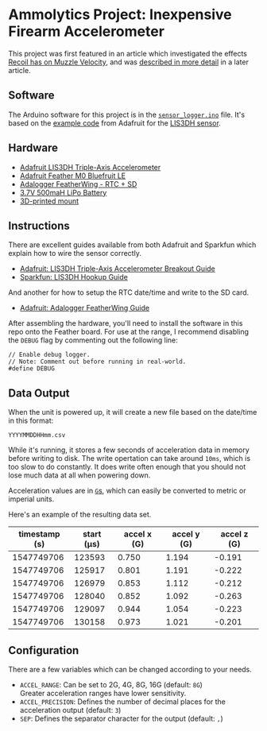 # Ammolytics Project: Inexpensive Firearm Accelerometer

This project was first featured in an article which investigated the effects [Recoil has on Muzzle Velocity](https://blog.ammolytics.com/2018-12-12/experiment-recoil-vs-muzzle-velocity.html), and was [described in more detail](https://blog.ammolytics.com/2019-01-01/project-cheap-rifle-accelerometer.html) in a later article.

## Software

The Arduino software for this project is in the [`sensor_logger.ino`](https://github.com/ammolytics/projects/blob/master/accelerometer/sensor_logger.ino) file. It's based on the [example code](https://github.com/adafruit/Adafruit_LIS3DH) from Adafruit for the [LIS3DH sensor](https://www.amazon.com/gp/product/B01BU70B64/ref=as_li_qf_asin_il_tl?ie=UTF8&tag=ammolytics0f-20&creative=9325&linkCode=as2&creativeASIN=B01BU70B64&linkId=e9c352ddd0167d5c759dca3fdacf3b4f).


## Hardware

- [Adafruit LIS3DH Triple-Axis Accelerometer](https://www.amazon.com/gp/product/B01BU70B64/ref=as_li_qf_asin_il_tl?ie=UTF8&tag=ammolytics0f-20&creative=9325&linkCode=as2&creativeASIN=B01BU70B64&linkId=e9c352ddd0167d5c759dca3fdacf3b4f)
- [Adafruit Feather M0 Bluefruit LE](https://www.amazon.com/gp/product/B01E1RESIM/ref=as_li_qf_asin_il_tl?ie=UTF8&tag=ammolytics0f-20&creative=9325&linkCode=as2&creativeASIN=B01E1RESIM&linkId=9507195f4dfddf256d968238564249e7)
- [Adalogger FeatherWing - RTC + SD](https://www.amazon.com/gp/product/B01BZRN8B4/ref=as_li_qf_asin_il_tl?ie=UTF8&tag=ammolytics0f-20&creative=9325&linkCode=as2&creativeASIN=B01BZRN8B4&linkId=5eac489f1c000cc92d82123bc90ae135)
- [3.7V 500maH LiPo Battery](https://www.amazon.com/gp/product/B0798DV4BS/ref=as_li_qf_asin_il_tl?ie=UTF8&tag=ammolytics0f-20&creative=9325&linkCode=as2&creativeASIN=B0798DV4BS&linkId=f1c1fc4510ad081c0223ce9a010871f5)
- [3D-printed mount](https://www.thingiverse.com/thing:3343163)


## Instructions

There are excellent guides available from both Adafruit and Sparkfun which explain how to wire the sensor correctly.

- [Adafruit: LIS3DH Triple-Axis Accelerometer Breakout Guide](https://learn.adafruit.com/adafruit-lis3dh-triple-axis-accelerometer-breakout?view=all)
- [Sparkfun: LIS3DH Hookup Guide](https://learn.sparkfun.com/tutorials/lis3dh-hookup-guide/all)

And another for how to setup the RTC date/time and write to the SD card.

- [Adafruit: Adalogger FeatherWing Guide](https://learn.adafruit.com/adafruit-adalogger-featherwing?view=all)

After assembling the hardware, you'll need to install the software in this repo onto the Feather board. For use at the range, I recommend disabling the `DEBUG` flag by commenting out the following line:

```
// Enable debug logger.
// Note: Comment out before running in real-world.
#define DEBUG
```

## Data Output

When the unit is powered up, it will create a new file based on the date/time in this format:

    YYYYMMDDHHmm.csv

While it's running, it stores a few seconds of acceleration data in memory before writing to disk. The write opertation can take around `10ms`, which is too slow to do constantly. It does write often enough that you should not lose much data at all when powering down.

Acceleration values are in [`G`s](https://en.wikipedia.org/wiki/G-force#Unit_and_measurement), which can easily be converted to metric or imperial units.

Here's an example of the resulting data set. 

| timestamp (s) | start (µs) | accel x (G) | accel y (G) | accel z (G) |
| -- | -- | -- | -- | -- |
| 1547749706 | 123593 | 0.750 | 1.194 | -0.191 |
| 1547749706 | 125917 | 0.801 | 1.191 | -0.222 |
| 1547749706 | 126979 | 0.853 | 1.112 | -0.212 |
| 1547749706 | 128040 | 0.852 | 1.092 | -0.263 |
| 1547749706 | 129097 | 0.944 | 1.054 | -0.223 |
| 1547749706 | 130158 | 0.973 | 1.021 | -0.201 |


## Configuration

There are a few variables which can be changed according to your needs.

- `ACCEL_RANGE`: Can be set to 2G, 4G, 8G, 16G (default: `8G`)  
  Greater acceleration ranges have lower sensitivity.  
- `ACCEL_PRECISION`: Defines the number of decimal places for the acceleration output (default: `3`)
- `SEP`: Defines the separator character for the output (default: `,`)
